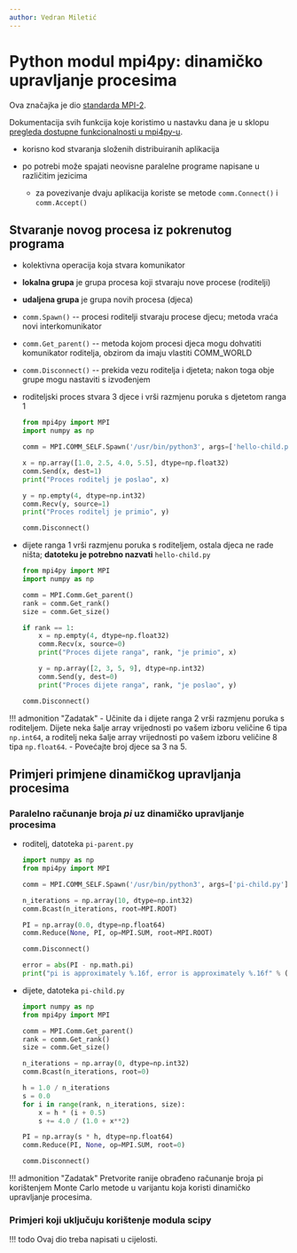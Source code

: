```yaml
---
author: Vedran Miletić
---
```


# Python modul mpi4py: dinamičko upravljanje procesima

Ova značajka je dio [standarda MPI-2](https://www.mpi-forum.org/docs/mpi-2.0/mpi-20-html/mpi2-report.html).

Dokumentacija svih funkcija koje koristimo u nastavku dana je u sklopu [pregleda dostupne funkcionalnosti u mpi4py-u](https://mpi4py.readthedocs.io/en/stable/overview.html).

- korisno kod stvaranja složenih distribuiranih aplikacija
- po potrebi može spajati neovisne paralelne programe napisane u različitim jezicima

    - za povezivanje dvaju aplikacija koriste se metode `comm.Connect()` i `comm.Accept()`

## Stvaranje novog procesa iz pokrenutog programa

- kolektivna operacija koja stvara komunikator
- **lokalna grupa** je grupa procesa koji stvaraju nove procese (roditelji)
- **udaljena grupa** je grupa novih procesa (djeca)
- `comm.Spawn()` -- procesi roditelji stvaraju procese djecu; metoda vraća novi interkomunikator
- `comm.Get_parent()` -- metoda kojom procesi djeca mogu dohvatiti komunikator roditelja, obzirom da imaju vlastiti COMM_WORLD
- `comm.Disconnect()` -- prekida vezu roditelja i djeteta; nakon toga obje grupe mogu nastaviti s izvođenjem

- roditeljski proces stvara 3 djece i vrši razmjenu poruka s djetetom ranga 1

    ``` python
    from mpi4py import MPI
    import numpy as np

    comm = MPI.COMM_SELF.Spawn('/usr/bin/python3', args=['hello-child.py'], maxprocs=3)

    x = np.array([1.0, 2.5, 4.0, 5.5], dtype=np.float32)
    comm.Send(x, dest=1)
    print("Proces roditelj je poslao", x)

    y = np.empty(4, dtype=np.int32)
    comm.Recv(y, source=1)
    print("Proces roditelj je primio", y)

    comm.Disconnect()
    ```

- dijete ranga 1 vrši razmjenu poruka s roditeljem, ostala djeca ne rade ništa; **datoteku je potrebno nazvati** `hello-child.py`

    ``` python
    from mpi4py import MPI
    import numpy as np

    comm = MPI.Comm.Get_parent()
    rank = comm.Get_rank()
    size = comm.Get_size()

    if rank == 1:
        x = np.empty(4, dtype=np.float32)
        comm.Recv(x, source=0)
        print("Proces dijete ranga", rank, "je primio", x)

        y = np.array([2, 3, 5, 9], dtype=np.int32)
        comm.Send(y, dest=0)
        print("Proces dijete ranga", rank, "je poslao", y)

    comm.Disconnect()
    ```

!!! admonition "Zadatak"
    - Učinite da i dijete ranga 2 vrši razmjenu poruka s roditeljem. Dijete neka šalje array vrijednosti po vašem izboru veličine 6 tipa `np.int64`, a roditelj neka šalje array vrijednosti po vašem izboru veličine 8 tipa `np.float64`.
    - Povećajte broj djece sa 3 na 5.

## Primjeri primjene dinamičkog upravljanja procesima

### Paralelno računanje broja $pi$ uz dinamičko upravljanje procesima

- roditelj, datoteka `pi-parent.py`

    ``` python
    import numpy as np
    from mpi4py import MPI

    comm = MPI.COMM_SELF.Spawn('/usr/bin/python3', args=['pi-child.py'], maxprocs=5)

    n_iterations = np.array(10, dtype=np.int32)
    comm.Bcast(n_iterations, root=MPI.ROOT)

    PI = np.array(0.0, dtype=np.float64)
    comm.Reduce(None, PI, op=MPI.SUM, root=MPI.ROOT)

    comm.Disconnect()

    error = abs(PI - np.math.pi)
    print("pi is approximately %.16f, error is approximately %.16f" % (PI, error))
    ```

- dijete, datoteka `pi-child.py`

    ``` python
    import numpy as np
    from mpi4py import MPI

    comm = MPI.Comm.Get_parent()
    rank = comm.Get_rank()
    size = comm.Get_size()

    n_iterations = np.array(0, dtype=np.int32)
    comm.Bcast(n_iterations, root=0)

    h = 1.0 / n_iterations
    s = 0.0
    for i in range(rank, n_iterations, size):
        x = h * (i + 0.5)
        s += 4.0 / (1.0 + x**2)

    PI = np.array(s * h, dtype=np.float64)
    comm.Reduce(PI, None, op=MPI.SUM, root=0)

    comm.Disconnect()
    ```

!!! admonition "Zadatak"
    Pretvorite ranije obrađeno računanje broja pi korištenjem Monte Carlo metode u varijantu koja koristi dinamičko upravljanje procesima.

### Primjeri koji uključuju korištenje modula scipy

!!! todo
    Ovaj dio treba napisati u cijelosti.
